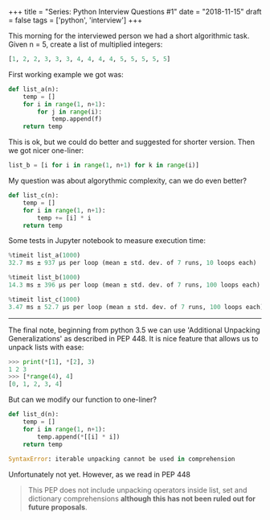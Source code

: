 +++
title = "Series: Python Interview Questions #1"
date = "2018-11-15"
draft = false
tags = ['python', 'interview']
+++

This morning for the interviewed person we had a short algorithmic task. Given n = 5, create a list of multiplied integers:
```python
[1, 2, 2, 3, 3, 3, 4, 4, 4, 4, 5, 5, 5, 5, 5]
```

<!--more-->

First working example we got was:
```python
def list_a(n):
    temp = []
    for i in range(1, n+1):
        for j in range(i):
            temp.append(f)
    return temp
```
This is ok, but we could do better and suggested for shorter version. Then we got nicer one-liner:
```python
list_b = [i for i in range(1, n+1) for k in range(i)]
```

My question was about algorythmic complexity, can we do even better?
```python
def list_c(n):
    temp = []
    for i in range(1, n+1):
        temp += [i] * i
    return temp
```

Some tests in Jupyter notebook to measure execution time:
```python
%timeit list_a(1000)
32.7 ms ± 937 µs per loop (mean ± std. dev. of 7 runs, 10 loops each)

%timeit list_b(1000)
14.3 ms ± 396 µs per loop (mean ± std. dev. of 7 runs, 100 loops each)

%timeit list_c(1000)
3.47 ms ± 52.7 µs per loop (mean ± std. dev. of 7 runs, 100 loops each)
```

---

The final note, beginning from python 3.5 we can use 'Additional Unpacking Generalizations' as described in PEP 448.
It is nice feature that allows us to unpack lists with ease:
```python
>>> print(*[1], *[2], 3)
1 2 3
>>> [*range(4), 4]
[0, 1, 2, 3, 4]
```
But can we modify our function to one-liner?

```python
def list_d(n):
    temp = []
    for i in range(1, n+1):
        temp.append(*[[i] * i])
    return temp
 
SyntaxError: iterable unpacking cannot be used in comprehension
```

Unfortunately not yet. However, as we read in PEP 448 

> This PEP does not include unpacking operators inside list, set and dictionary comprehensions **although this has not been ruled out for future proposals**.
